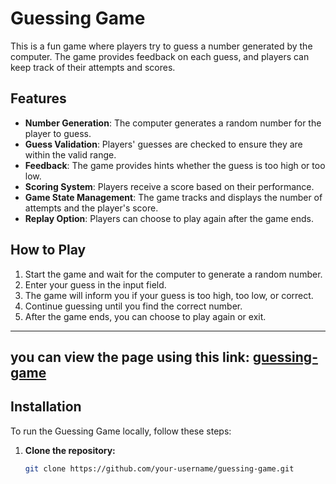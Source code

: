 # Guessing Game

 This is a fun game where players try to guess a number generated by the computer. The game provides feedback on each guess, and players can keep track of their attempts and scores.

## Features

- **Number Generation**: The computer generates a random number for the player to guess.
- **Guess Validation**: Players' guesses are checked to ensure they are within the valid range.
- **Feedback**: The game provides hints whether the guess is too high or too low.
- **Scoring System**: Players receive a score based on their performance.
- **Game State Management**: The game tracks and displays the number of attempts and the player's score.
- **Replay Option**: Players can choose to play again after the game ends.

## How to Play

1. Start the game and wait for the computer to generate a random number.
2. Enter your guess in the input field.
3. The game will inform you if your guess is too high, too low, or correct.
4. Continue guessing until you find the correct number.
5. After the game ends, you can choose to play again or exit.

---
 you can view the page using this link: 
[guessing-game](https://kevinstaresdarbon.github.io/jsv1/)
---
## Installation

To run the Guessing Game locally, follow these steps:

1. **Clone the repository:**

   ```bash
   git clone https://github.com/your-username/guessing-game.git
